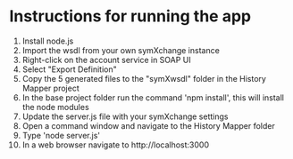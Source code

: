 # Instructions for running the app

1. Install node.js
2. Import the wsdl from your own symXchange instance
  1. Right-click on the account service in SOAP UI
  2. Select "Export Definition"
  3. Copy the 5 generated files to the "symXwsdl" folder in the History Mapper project
3. In the base project folder run the command 'npm install', this will install the node modules
4. Update the server.js file with your symXchange settings
5. Open a command window and navigate to the History Mapper folder
6. Type 'node server.js'
7. In a web browser navigate to http://localhost:3000
